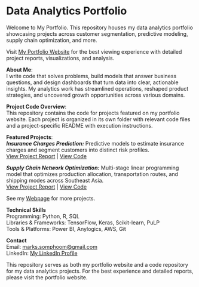 # Data Analytics Portfolio
Welcome to My Portfolio.
This repository houses my data analytics portfolio showcasing projects across customer segmentation, predictive modeling, supply chain optimization, and more.

Visit [My Portfolio Website](https://sphoom.github.io/portfolio) for the best viewing experience with detailed project reports, visualizations, and analysis.

**About Me**:  
I write code that solves problems, build models that answer business questions, and design dashboards that turn data into clear, actionable insights. My analytics work has streamlined operations, reshaped product strategies, and uncovered growth opportunities across various domains.

**Project Code Overview**:  
This repository contains the code for projects featured on my portfolio website. Each project is organized in its own folder with relevant code files and a project-specific README with execution instructions.

**Featured Projects**:  
***Insurance Charges Prediction:*** 
Predictive models to estimate insurance charges and segment customers into distinct risk profiles.  
[View Project Report](https://sphoom.github.io/portfolio/projects/insurance.html) | [View Code](/projects/code/insurance)

***Supply Chain Network Optimization:***
Multi-stage linear programming model that optimizes production allocation, transportation routes, and shipping modes across Southeast Asia.  
[View Project Report](https://sphoom.github.io/portfolio/projects/lp_logistics.html) | [View Code](/projects/code/supply-chain-optimization)

See my [Webpage](https://sphoom.github.io/portfolio) for more projects.

**Technical Skills**  
Programming: Python, R, SQL  
Libraries & Frameworks: TensorFlow, Keras, Scikit-learn, PuLP  
Tools & Platforms: Power BI, Anylogics, AWS, Git

**Contact**  
Email: marks.somphoom@gmail.com  
LinkedIn: [My LinkedIn Profile](https://www.linkedin.com/in/somphoom-marksook)

This repository serves as both my portfolio website and a code repository for my data analytics projects. For the best experience and detailed reports, please visit the portfolio website.